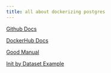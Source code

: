 ```yaml
---
title: all about dockerizing postgres
---
```


[Github Docs](https://github.com/docker-library/docs/blob/master/postgres/README.md)

[DockerHub Docs](https://hub.docker.com/_/postgres/)

[Good Manual](https://www.docker.com/blog/how-to-use-the-postgres-docker-official-image/)

[Init by Dataset Example](https://medium.com/@asuarezaceves/initializing-a-postgresql-database-with-a-dataset-using-docker-compose-a-step-by-step-guide-3feebd5b1545)
